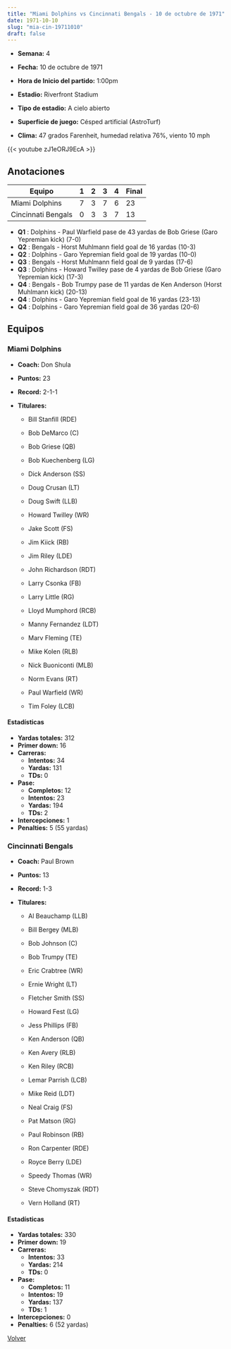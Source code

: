 ```yaml
---
title: "Miami Dolphins vs Cincinnati Bengals - 10 de octubre de 1971"
date: 1971-10-10
slug: "mia-cin-19711010"
draft: false
---
```


* **Semana:** 4
* **Fecha:** 10 de octubre de 1971

* **Hora de Inicio del partido:** 1:00pm
* **Estadio:** Riverfront Stadium
* **Tipo de estadio:** A cielo abierto
* **Superficie de juego:** Césped artificial (AstroTurf)
* **Clima:** 47 grados Farenheit, humedad relativa 76%, viento 10 mph


{{< youtube zJ1eORJ9EcA >}}


## Anotaciones
| Equipo | 1 | 2 | 3 | 4 | Final |
|--------|---|---|---|---|-------|
| Miami Dolphins  | 7 | 3 | 7 | 6  | 23 |
| Cincinnati Bengals  | 0 | 3 | 3 | 7  | 13 |
* **Q1** : Dolphins - Paul Warfield pase de 43 yardas de Bob Griese (Garo Yepremian kick) (7-0)
* **Q2** : Bengals - Horst Muhlmann field goal de 16 yardas (10-3)
* **Q2** : Dolphins - Garo Yepremian field goal de 19 yardas (10-0)
* **Q3** : Bengals - Horst Muhlmann field goal de 9 yardas (17-6)
* **Q3** : Dolphins - Howard Twilley pase de 4 yardas de Bob Griese (Garo Yepremian kick) (17-3)
* **Q4** : Bengals - Bob Trumpy pase de 11 yardas de Ken Anderson (Horst Muhlmann kick) (20-13)
* **Q4** : Dolphins - Garo Yepremian field goal de 16 yardas (23-13)
* **Q4** : Dolphins - Garo Yepremian field goal de 36 yardas (20-6)


## Equipos


### Miami Dolphins
* **Coach:** Don Shula
* **Puntos:** 23
* **Record:** 2-1-1
* **Titulares:** 

  * Bill Stanfill (RDE) 

  * Bob DeMarco (C) 

  * Bob Griese (QB) 

  * Bob Kuechenberg (LG) 

  * Dick Anderson (SS) 

  * Doug Crusan (LT) 

  * Doug Swift (LLB) 

  * Howard Twilley (WR) 

  * Jake Scott (FS) 

  * Jim Kiick (RB) 

  * Jim Riley (LDE) 

  * John Richardson (RDT) 

  * Larry Csonka (FB) 

  * Larry Little (RG) 

  * Lloyd Mumphord (RCB) 

  * Manny Fernandez (LDT) 

  * Marv Fleming (TE) 

  * Mike Kolen (RLB) 

  * Nick Buoniconti (MLB) 

  * Norm Evans (RT) 

  * Paul Warfield (WR) 

  * Tim Foley (LCB) 

#### Estadísticas
* **Yardas totales:** 312
* **Primer down:** 16
* **Carreras:**
  * **Intentos:** 34
  * **Yardas:** 131
  * **TDs:** 0
* **Pase:**
  * **Completos:** 12
  * **Intentos:** 23
  * **Yardas:** 194
  * **TDs:** 2
* **Intercepciones:** 1
* **Penalties:** 5 (55 yardas)

### Cincinnati Bengals
* **Coach:** Paul Brown
* **Puntos:** 13
* **Record:** 1-3
* **Titulares:** 

  * Al Beauchamp (LLB) 

  * Bill Bergey (MLB) 

  * Bob Johnson (C) 

  * Bob Trumpy (TE) 

  * Eric Crabtree (WR) 

  * Ernie Wright (LT) 

  * Fletcher Smith (SS) 

  * Howard Fest (LG) 

  * Jess Phillips (FB) 

  * Ken Anderson (QB) 

  * Ken Avery (RLB) 

  * Ken Riley (RCB) 

  * Lemar Parrish (LCB) 

  * Mike Reid (LDT) 

  * Neal Craig (FS) 

  * Pat Matson (RG) 

  * Paul Robinson (RB) 

  * Ron Carpenter (RDE) 

  * Royce Berry (LDE) 

  * Speedy Thomas (WR) 

  * Steve Chomyszak (RDT) 

  * Vern Holland (RT) 

#### Estadísticas
* **Yardas totales:** 330
* **Primer down:** 19
* **Carreras:**
  * **Intentos:** 33
  * **Yardas:** 214
  * **TDs:** 0
* **Pase:**
  * **Completos:** 11
  * **Intentos:** 19
  * **Yardas:** 137
  * **TDs:** 1
* **Intercepciones:** 0
* **Penalties:** 6 (52 yardas)


[Volver](/historia/1971)

